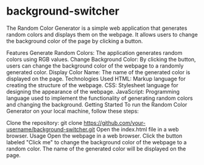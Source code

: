 # background-switcher
The Random Color Generator is a simple web application that generates random colors and displays them on the webpage. It allows users to change the background color of the page by clicking a button.

Features
Generate Random Colors: The application generates random colors using RGB values.
Change Background Color: By clicking the button, users can change the background color of the webpage to a randomly generated color.
Display Color Name: The name of the generated color is displayed on the page.
Technologies Used
HTML: Markup language for creating the structure of the webpage.
CSS: Stylesheet language for designing the appearance of the webpage.
JavaScript: Programming language used to implement the functionality of generating random colors and changing the background.
Getting Started
To run the Random Color Generator on your local machine, follow these steps:

Clone the repository: git clone https://github.com/your-username/background-switcher.git
Open the index.html file in a web browser.
Usage
Open the webpage in a web browser.
Click the button labeled "Click me" to change the background color of the webpage to a random color.
The name of the generated color will be displayed on the page.
